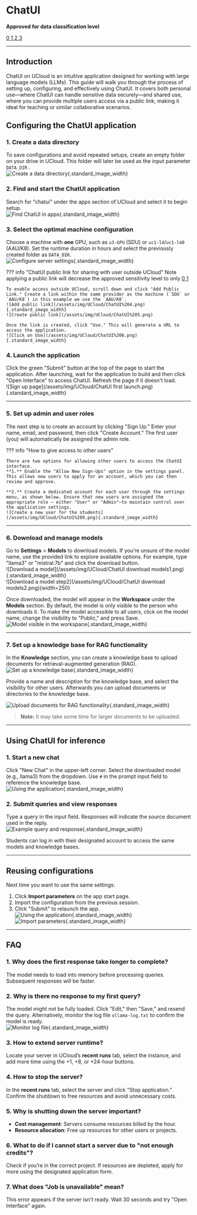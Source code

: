 # ChatUI 
    
**Approved for data classification level**

<a href="https://www.security.aau.dk/data-classification" target="_blank" class="icon-container">
    <span class="icon level-0" title="Approved for public data">0</span>
    <span class="icon level-1" title="Approved for internal data">1</span>
    <span class="icon level-2" title="Approved for confidential data">2</span>
    <span class="icon level-3" title="Approved for strictly confidential data">3</span>
</a>

---

## Introduction  
ChatUI on UCloud is an intuitive application designed for working with large language models (LLMs). This guide will walk you through the process of setting up, configuring, and effectively using ChatUI. It covers both personal use—where ChatUI can handle sensitive data securely—and shared use, where you can provide multiple users access via a public link, making it ideal for teaching or similar collaborative scenarios.

## Configuring the ChatUI application  

### 1. Create a data directory  
To save configurations and avoid repeated setups, create an empty folder on your drive in UCloud. This folder will later be used as the input parameter `DATA_DIR` .  
![Create a data directory](/assets/img/UCloud/ChatUI%201.png){.standard_image_width}

### 2. Find and start the ChatUI application  
Search for "chatui" under the apps section of UCloud and select it to begin setup.  
![Find ChatUI in apps](/assets/img/UCloud/ChatUI%202.png){.standard_image_width}
 
### 3. Select the optimal machine configuration  
Choose a machine with **one** GPU, such as `u3-GPU` (SDU) or `uc1-l4`/`uc1-l40` (AAU/K8). Set the runtime duration in hours and select the previously created folder as `DATA_DIR`.  
![Configure server settings](/assets/img/UCloud/ChatUI%203.png){.standard_image_width}

??? info "ChatUI public link for sharing with user outside UCloud"
    Note applying a public link will decrease the approved sensitivity level to only 
    <a href="https://www.security.aau.dk/data-classification" target="_blank" class="icon-container">
    <span class="icon level-0" title="Approved for public data">0</span>
    <span class="icon level-1" title="Approved for internal data">1</span>
    </a>


    To enable access outside UCloud, scroll down and click "Add Public Link." Create a link within the same provider as the machine (`SDU` or `AAU/K8`) in this example we use the `AAU/K8`. 
    ![Add public link](/assets/img/UCloud/ChatUI%204.png){.standard_image_width}
    ![Create public link](/assets/img/UCloud/ChatUI%205.png)

    Once the link is created, click "Use." This will generate a URL to access the application.  
    ![Click on Use](/assets/img/UCloud/ChatUI%206.png){.standard_image_width}

### 4. Launch the application  
Click the green "Submit" button at the top of the page to start the application. After launching, wait for the application to build and then click "Open Interface" to access ChatUI. Refresh the page if it doesn't load.  
![Sign up page](/assets/img/UCloud/ChatUI first launch.png){.standard_image_width}

---

### 5. Set up admin and user roles
The next step is to create an account by clicking "Sign Up." Enter your name, email, and password, then click "Create Account." The first user (you) will automatically be assigned the admin role. 

??? info "How to give access to other users"

    There are two options for allowing other users to access the ChatUI interface.
    **1.** Enable the "Allow New Sign-Ups" option in the settings panel. This allows new users to apply for an account, which you can then review and approve.      
    
    **2.** Create a dedicated account for each user through the settings menu, as shown below. Ensure that new users are assigned the appropriate role — either "User" or "Admin"—to maintain control over the application settings.
    ![Create a new user for the students](/assets/img/UCloud/ChatUI%209.png){.standard_image_width}  

---

### 6. Download and manage models  
Go to **Settings** > **Models** to download models. If you’re unsure of the model name, use the provided link to explore available options. For example, type "llama3" or "mistral:7b" and click the download button.  
![Download a model](/assets/img/UCloud/ChatUI download models1.png){.standard_image_width}  
![Download a model step2](/assets/img/UCloud/ChatUI download models2.png){width=250}   

Once downloaded, the model will appear in the **Workspace** under the **Models** section. By default, the model is only visible to the person who downloads it. To make the model accessible to all users, click on the model name, change the visibility to "Public," and press Save. 
![Model visible in the workspace](/assets/img/UCloud/ChatUI%2012.png){.standard_image_width}

---

### 7. Set up a knowledge base for RAG functionality  
In the **Knowledge** section, you can create a knowledge base to upload documents for retrieval-augmented generation (RAG).  
![Set up a knowledge base](/assets/img/UCloud/ChatUI%2012a.png){.standard_image_width}

Provide a name and description for the knowledge base, and select the visibility for other users. Afterwards you can upload documents or directories to the knowledge base. 

![Upload documents for RAG functionality](/assets/img/UCloud/ChatUI%2013.png){.standard_image_width}
> **Note:** It may take some time for larger documents to be uploaded.
---

## Using ChatUI for inference  

### 1. Start a new chat  
Click "New Chat" in the upper-left corner. Select the downloaded model (e.g., llama3) from the dropdown. Use `#` in the prompt input field to reference the knowledge base.  
![Using the application](/assets/img/UCloud/ChatUI%2014.png){.standard_image_width}

### 2. Submit queries and view responses  
Type a query in the input field. Responses will indicate the source document used in the reply.  
![Example query and response](/assets/img/UCloud/ChatUI%2015.png){.standard_image_width}

Students can log in with their designated account to access the same models and knowledge bases.

---

## Reusing configurations  
Next time you want to use the same settings:  
1. Click **Import parameters** on the app start page.  
2. Import the configuration from the previous session.  
3. Click "Submit" to relaunch the app.  
![Using the application](/assets/img/UCloud/ChatUI%2016.png){.standard_image_width}  
![Import parameters](/assets/img/UCloud/ChatUI%2017.png){.standard_image_width}

---

## FAQ  

### 1. Why does the first response take longer to complete?  
The model needs to load into memory before processing queries. Subsequent responses will be faster.

### 2. Why is there no response to my first query?  
The model might not be fully loaded. Click "Edit," then "Save," and resend the query. Alternatively, monitor the log file `ollama-log.txt` to confirm the model is ready.  
![Monitor log file](/assets/img/UCloud/ChatUI%2018.png){.standard_image_width}

### 3. How to extend server runtime?  
Locate your server in UCloud’s **recent runs** tab, select the instance, and add more time using the +1, +8, or +24-hour buttons.

### 4. How to stop the server?  
In the **recent runs** tab, select the server and click "Stop application." Confirm the shutdown to free resources and avoid unnecessary costs.

### 5. Why is shutting down the server important?  
- **Cost management**: Servers consume resources billed by the hour.  
- **Resource allocation**: Free up resources for other users or projects.

### 6. What to do if I cannot start a server due to "not enough credits"?  
Check if you’re in the correct project. If resources are depleted, apply for more using the designated application form.

### 7. What does "Job is unavailable" mean?  
This error appears if the server isn't ready. Wait 30 seconds and try "Open Interface" again.

